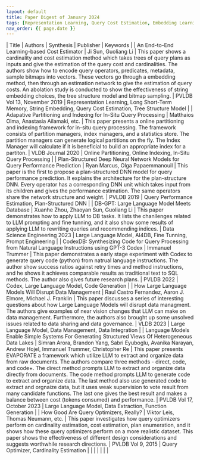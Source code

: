 ```yaml
---
layout: default
title: Paper Digest of January 2024
tags: [Representation Learning, Query Cost Estimation, Embedding Learning, AI4DB]
nav_order: {{ page.date }}
---
```


| Title                                                                                                | Authors                                                                                                     | Synthesis                                                                                                                                                                                                                                                                                                                                                                                                                                                                                                                                                                                        | Publisher                     | Keywords                                                                                                       |
| An End-to-End Learning-based Cost Estimator                                                          | Ji Sun, Guoliang Li                                                                                         | This paper shows a cardinality and cost estimation method which takes trees of query plans as inputs and give the estimation of the query cost and cardinalities. The authors show how to encode query operators, predicates, metadata, sample bitmaps into vectors. These vectors go through a embedding method, then through an estimation network to give the estimation of query costs. An abolation study is conducted to show the effectiveness of string embedding choices, the tree structure model and bitmap sampling.                                                                 | PVLDB Vol 13, November 2019   | Representation Learning, Long Short-Term Memory, String Embedding, Query Cost Estimation, Tree Structure Model |
| Adapative Partitioning and Indexing for In-Situ Query Processing                                     | Matthaios Olma, Anastasia Ailamaki, etc.                                                                    | This paper presents a online partitioning and indexing framework for in-situ query processing. The framework consists of partition managers, index managers, and a statistics store. The partition managers can generate logical partitions on the fly. The Index Manager will calculate if it is beneficial to build an appropriate index for a partiton.                                                                                                                                                                                                                                       | VLDB Journal 2020             | Online Partitioning, Online Indexing, In-Situ Query Processing                                                 |
| Plan-Structured Deep Neural Network Models for Query Performance Prediction                          | Ryan Marcus, Olga Papaemmanouil                                                                             | This paper is the first to propose a plan-structured DNN model for query performance prediction. It explains the architecture for the plan-structure DNN. Every operator has a corresponding DNN unit which takes input from its children and gives the performance estimation. The same operators share the network structure and weight.                                                                                                                                                                                                                                                       | PVLDB 2019                    | Query Performance Estimation, Plan-Structured DNN                                                              |
| DB-GPT: Large Language Model Meets Database                                                          | Xuanhe Zhou, Zhaoyan Sun, Guoliang Li                                                                       | This paper demonstrates how to apply LLM to DB tasks. It lists the chanllenges related to LLM prompting and fine tunning, and it also show some results of applying LLM to rewriting queries and recommending indices.                                                                                                                                                                                                                                                                                                                                                                           | Data Science Engineering 2023 | Large Language Model, AI4DB, Fine Tunning, Prompt Engineering                                                  |
| CodexDB: Synthesizing Code for Query Processing from Natural Language Instructions using GPT-3 Codex | Immanuel Trummer                                                                                            | This paper demonstrates a early stage experiment with Codex to generate query code (python) from natrual language instructions. The author show success ratios against retry times and method instructions, and he shows it achieves comparable results as traditional text to SQL methods. The author also gives future research plans.                                                                                                                                                                                                                                                         | PVLDB 2022                    | Codex, Large Language Model, Code Generation                                                                   |
| How Large Language Models Will Disrupt Data Management                                               | Raul Castro Fernandez, Aaron J. Elmore, Michael J. Franklin                                                 | This paper discusses a series of interesting questions about how Large Language Models will disrupt data managment. The authors give examples of near vision changes that LLM can make on data management. Furthermore, the authors also brought up some unsolved issues related to data sharing and data governance.                                                                                                                                                                                                                                                                            | VLDB 2023                     | Large Language Model, Data Management, Data Integration                                                        |
| Language Models Enable Simple Systems For Generating Structured Views Of Heterogeneous Data Lakes    | Simran Arora, Brandon Yang, Sabri Eyuboglu, Avanika Narayan, Andrew Hojel, Immanuel Trummer, Christopher Re | This paper presents EVAPORATE a framework which utilize LLM to extract and organize data from raw documents. The authors compare three methods - direct, code, and code+. The direct method prompts LLM to extract and organize data directly from documents. The code method prompts LLM to generate code to extract and organize data. The last method also use generated code to extract and orgnaize data, but it uses weak supervision to vote result from many candidate functions. The last one gives the best result and makes a balance between cost (tokens consumed) and performance. | PVLDB Vol 17, October 2023    | Large Language Model, Data Extraction, Function Generation                                                     |
| How Good Are Query Optimizers, Really?                                                               | Viktor Leis, Thomas Neumann, etc.                                                                           | This paper investigates how query optimizers perform on cardinality estimation, cost estimation, plan enumeration, and it shows how these query optimizers perform on a more realistic dataset. This paper shows the effectiveness of different design considerations and suggests worthwhile research directions.                                                                                                                                                                                                                                                                               | PVLDB Vol 9, 2015             | Query Optimizer, Cardinality Estimation                                                                        |
|                                                                                                      |                                                                                                             |                                                                                                                                                                                                                                                                                                                                                                                                                                                                                                                                                                                                  |                               |                                                                                                                |
